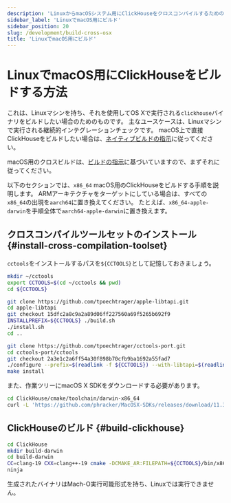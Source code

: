 ```yaml
---
description: 'LinuxからmacOSシステム用にClickHouseをクロスコンパイルするためのガイド'
sidebar_label: 'LinuxでmacOS用にビルド'
sidebar_position: 20
slug: /development/build-cross-osx
title: 'LinuxでmacOS用にビルド'
---
```



# LinuxでmacOS用にClickHouseをビルドする方法

これは、Linuxマシンを持ち、それを使用してOS Xで実行される`clickhouse`バイナリをビルドしたい場合のためのものです。
主なユースケースは、Linuxマシンで実行される継続的インテグレーションチェックです。
macOS上で直接ClickHouseをビルドしたい場合は、[ネイティブビルドの指示](../development/build-osx.md)に従ってください。

macOS用のクロスビルドは、[ビルドの指示](../development/build.md)に基づいていますので、まずそれに従ってください。

以下のセクションでは、`x86_64` macOS用のClickHouseをビルドする手順を説明します。
ARMアーキテクチャをターゲットにしている場合は、すべての`x86_64`の出現を`aarch64`に置き換えてください。
たとえば、`x86_64-apple-darwin`を手順全体で`aarch64-apple-darwin`に置き換えます。

## クロスコンパイルツールセットのインストール {#install-cross-compilation-toolset}

`cctools`をインストールするパスを`${CCTOOLS}`として記憶しておきましょう。

```bash
mkdir ~/cctools
export CCTOOLS=$(cd ~/cctools && pwd)
cd ${CCTOOLS}

git clone https://github.com/tpoechtrager/apple-libtapi.git
cd apple-libtapi
git checkout 15dfc2a8c9a2a89d06ff227560a69f5265b692f9
INSTALLPREFIX=${CCTOOLS} ./build.sh
./install.sh
cd ..

git clone https://github.com/tpoechtrager/cctools-port.git
cd cctools-port/cctools
git checkout 2a3e1c2a6ff54a30f898b70cfb9ba1692a55fad7
./configure --prefix=$(readlink -f ${CCTOOLS}) --with-libtapi=$(readlink -f ${CCTOOLS}) --target=x86_64-apple-darwin
make install
```

また、作業ツリーにmacOS X SDKをダウンロードする必要があります。

```bash
cd ClickHouse/cmake/toolchain/darwin-x86_64
curl -L 'https://github.com/phracker/MacOSX-SDKs/releases/download/11.3/MacOSX11.0.sdk.tar.xz' | tar xJ --strip-components=1
```

## ClickHouseのビルド {#build-clickhouse}

```bash
cd ClickHouse
mkdir build-darwin
cd build-darwin
CC=clang-19 CXX=clang++-19 cmake -DCMAKE_AR:FILEPATH=${CCTOOLS}/bin/x86_64-apple-darwin-ar -DCMAKE_INSTALL_NAME_TOOL=${CCTOOLS}/bin/x86_64-apple-darwin-install_name_tool -DCMAKE_RANLIB:FILEPATH=${CCTOOLS}/bin/x86_64-apple-darwin-ranlib -DLINKER_NAME=${CCTOOLS}/bin/x86_64-apple-darwin-ld -DCMAKE_TOOLCHAIN_FILE=cmake/darwin/toolchain-x86_64.cmake ..
ninja
```

生成されたバイナリはMach-O実行可能形式を持ち、Linuxでは実行できません。
